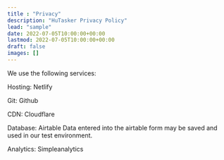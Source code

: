 ```yaml
---
title : "Privacy"
description: "HuTasker Privacy Policy"
lead: "sample"
date: 2022-07-05T10:00:00+00:00
lastmod: 2022-07-05T10:00:00+00:00
draft: false
images: []
---
```


We use the following services:


Hosting: Netlify

Git: Github

CDN: Cloudflare

Database: Airtable
Data entered into the airtable form may be saved and used in our test environment.

Analytics: Simpleanalytics


